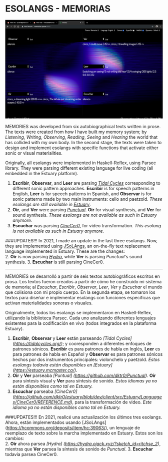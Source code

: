 # ESOLANGS - MEMORIAS
![MEMORIAS'S ESOLANGS](/img/memoriasStill4.png)

MEMORIES was developed from six autobiographical texts written in prose. The texts were created from how I have built my memory system; by *Listening*, *Writing*, *Observing*, *Reading*, *Seeing* and *Hearing* the world that has collided with my own body. In the second stage, the texts were taken to design and implement esolangs with specific functions that activate either sonic or visual materialities. <br/>

Originally, all esolangs were implemented in Haskell-Reflex, using Parsec library. They were parsing different existing language for live coding (all embedded in the Estuary platform).<br/>
1. **Escribir**, **Observar**, and **Leer** are parsing *[Tidal Cycles](https://tidalcycles.org/)* corresponding to different sonic pattern approaches. **Escribir** is for speech patterns in English, **Leer** is for speech patterns in Spanish, and **Observar** is for sonic patterns made by two main instruments: cello and paetzold. *These esolangs are still available in [Estuary](https://estuary.mcmaster.ca/)*.
2. **Oir**, and **Ver** were parsing *[Punctual](https://github.com/dktr0/Punctual)*. **Oir** for visual synthesis, and **Ver** for sound synthesis. *These esolangs are not available as such in Estuary anymore.*
3. **Escuchar** was parsing *[CineCer0](https://github.com/dktr0/estuary/blob/dev/client/src/Estuary/Languages/CineCer0/REFERENCE.md)*, for video transformation. *This esolang is not available as such in Estuary anymore.*

###UPDATES!!!
In 2021, I made an update in the last three esolangs. Now, they are implemented using [JSoLAngs](https://hcommons.org/deposits/item/hc:39063/), an on-the-fly text replacement language implemented in Estuary. These are the changes: <br/>
2. **Oir** is now parsing *[Hydra](https://hydra.ojack.xyz/?sketch_id=ritchse_2)*, while **Ver** is parsing *Punctual*'s sound synthesis.
3. **Escuchar** is still parsing CineCer0.

_________________________________________________________

MEMORIES se desarrolló a partir de seis textos autobiográficos escritos en prosa. Los textos fueron creados a partir de cómo he construido mi sistema de memoria; al *Escuchar*, *Escribir*, *Observar*, *Leer*, *Ver* y *Escuchar* el mundo que colisiona con mi propio cuerpo. En la segunda etapa, se tomaron los textos para diseñar e implementar esolangs con funciones específicas que activan materialidades sonoras o visuales. <br/>

Originalmente, todos los esolangs se implementaron en Haskell-Reflex, utilizando la biblioteca Parsec. Cada uno analizando diferentes lenguajes existentes para la codificación en vivo (todos integrados en la plataforma Estuary). <br/>
1. **Escribir**, **Observar** y **Leer** están parseando *[Tidal Cycles] (https://tidalcycles.org/)*; y cooresponden a diferentes enfoques de patrones sónicos. **Escribir** es para patrones de habla en Inglés, **Leer** es para patrones de habla en Español y **Observar** es para patrones sónicos hechos por dos instrumentos principales: violonchelo y paetzold. *Estos esolangs todavía están disponibles en [Estuary] (https://estuary.mcmaster.ca/)*.
2. **Oir** y **Ver** parseaba *[Puntual] (https://github.com/dktr0/Punctual)*. **Oir** para síntesis visual y **Ver** para síntesis de sonido. *Estos idiomas ya no están disponibles como tal en Estuary.*
3. **Escuchar** parseaba *[CineCer0] (https://github.com/dktr0/estuary/blob/dev/client/src/Estuary/Languages/CineCer0/REFERENCE.md)*, para la transformación de video. *Este idioma ya no están disponibles como tal en Estuary.*

###UPDATES!!!
En 2021, realicé una actualización los últimos tres esolangs. Ahora, están implementados usando [JSoLAngs] (https://hcommons.org/deposits/item/hc:39063/), un lenguaje de reemplazo de texto sobre la marcha implementado en Estuary. Estos son los cambios: <br/>
2. **Oir** ahora parsea *[Hydra] (https://hydra.ojack.xyz/?sketch_id=ritchse_2)*, mientras que **Ver** parsea la síntesis de sonido de *Punctual*.
3. **Escuchar** todavía parsea CineCer0.
